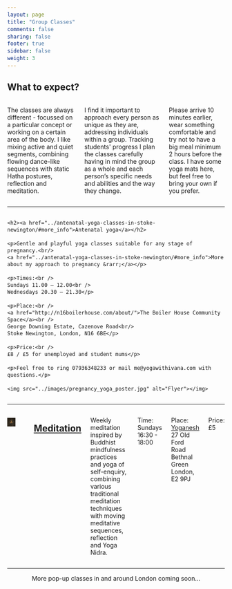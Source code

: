 ```yaml
---
layout: page
title: "Group Classes"
comments: false
sharing: false
footer: true
sidebar: false
weight: 3
---
```


## What to expect?

<div class="columns">

<p>The classes are always different - focussed on a particular concept or working on a certain area of the body. I like mixing active and quiet segments, combining flowing dance-like sequences with static Hatha postures, reflection and meditation.</p>
	
<p>I find it important to approach every person as unique as they are, addressing individuals within a group. Tracking students' progress I plan the classes carefully having in mind the group as a whole and each person’s specific needs and abilities and the way they change.</p>

<p>Please arrive 10 minutes earlier, wear something comfortable and try not to have a big meal minimum 2 hours before the class. I have some yoga mats here, but feel free to bring your own if you prefer.</p>

</div>

___________________

<div class="columns">

    <h2><a href="../antenatal-yoga-classes-in-stoke-newington/#more_info">Antenatal yoga</a></h2>
    
    <p>Gentle and playful yoga classes suitable for any stage of pregnancy.<br/>
    <a href="../antenatal-yoga-classes-in-stoke-newington/#more_info">More about my approach to pregnancy &rarr;</a></p>

    <p>Times:<br />
    Sundays 11.00 – 12.00<br />
    Wednesdays 20.30 – 21.30</p>

    <p>Place:<br />
    <a href="http://n16boilerhouse.com/about/">The Boiler House Community Space</a><br />
    George Downing Estate, Cazenove Road<br/>
    Stoke Newington, London, N16 6BE</p>

    <p>Price:<br />
    £8 / £5 for unemployed and student mums</p>

    <p>Feel free to ring 07936348233 or mail me@yogawithivana.com with questions.</p>

    <img src="../images/pregnancy_yoga_poster.jpg" alt="Flyer"></img>

</div>

___________________

<div class="columns">

<img style="margin-bottom: 2em; margin-top: 0.25em;" src="../images/the-wide-classical-yoga-avatar.jpg" alt="meditation"></img>

<div style="margin-bottom: 2em; margin-top: 0.25em;" class="ornament"></div>

<H2><a href="../meditation-bethnal-green-yoganesh">Meditation</a></H2>

<p>Weekly meditation inspired by Buddhist mindfulness practices and yoga of self-enquiry, combining various traditional meditation techniques with moving meditative sequences, reflection and Yoga Nidra.</p>

<p>Time:<br />
Sundays 16:30 - 18:00</p>

<p>Place:<br />
<a href="http://www.yoganesh.co.uk/">Yoganesh</a><br/>
27 Old Ford Road<br/>
Bethnal Green<br/>
London, E2 9PJ</p>

<p>Price:<br/>
£5</p> 

</div>

___________________

<div style="text-align: center;">

<p>More pop-up classes in and around London coming soon...</p>

</div>

